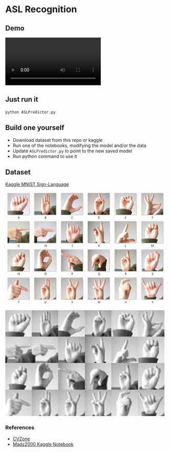 # ASL Recognition

## Demo

<video src="asl_demo.mp4" controls="controls" style="max-width: 450px;">
</video>

## Just run it

`python ASLPredictor.py`

## Build one yourself

- Download dataset from this repo or kaggle
- Run one of the notebooks, modifying the model and/or the data
- Update `ASLPredictor.py` to point to the new saved model
- Run python command to use it

## Dataset

[Kaggle MNIST Sign-Language](https://www.kaggle.com/datasets/datamunge/sign-language-mnist)

![](images/amer_sign2.png "Higher Resolution")

![](images/amer_sign3.png "Lower Resolution")

### References

- [CVZone](https://github.com/cvzone/cvzone)
- [Madz2000 Kaggle Notebook](https://www.kaggle.com/code/madz2000/cnn-using-keras-100-accuracy/notebook)
